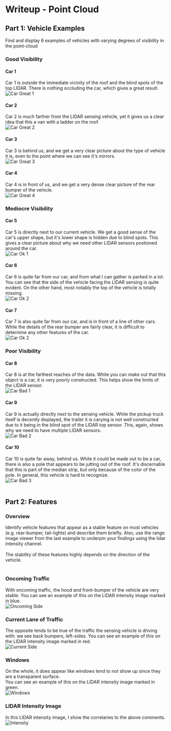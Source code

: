# Writeup - Point Cloud
## Part 1: Vehicle Examples
Find and display 6 examples of vehicles with varying degrees of visibility in the point-cloud
<br>
### Good Visibility
#### Car 1
Car 1 is outside the immediate vicinity of the roof and the blind spots of the top LIDAR. There is nothing occluding the car, which gives a great result. <br>
![Car Great 1](img/report_car_great_1.png?raw=true)
<br>
#### Car 2
Car 2 is much farther from the LIDAR sensing vehicle, yet it gives us a clear idea that this a van with a ladder on the roof. <br>
![Car Great 2](img/report_car_great_2.png?raw=true)
<br>
#### Car 3
Car 3 is behind us, and we get a very clear picture about the type of vehicle it is, even to the point where we can see it's mirrors. <br> 
![Car Great 3](img/report_car_great_3.png?raw=true)
<br>
#### Car 4
Car 4 is in front of us, and we get a very dense clear picture of the rear bumper of the vehicle. <br> 
![Car Great 4](img/report_car_great_4.png?raw=true)
<br>
### Mediocre Visibility
#### Car 5
Car 5 is directly next to our current vehicle. We get a good sense of the car's upper shape, but it's lower shape is hidden due to blind spots. This gives a clear picture about why we need other LIDAR sensors postioned around the car. <br>
![Car Ok 1](img/report_car_ok_1.png?raw=true)
<br>
#### Car 6
Car 6 is quite far from our car, and from what I can gather is parked in a lot. You can see that the side of the vehicle facing the LIDAR sensing is quite evident. On the other hand, most notably the top of the vehicle is totally missing. <br>
![Car Ok 2](img/report_car_ok_2.png?raw=true)
#### Car 7
Car 7 is also quite far from our car, and is in front of a line of other cars. While the details of the rear bumper are fairly clear, it is difficult to determine any other features of the car. <br>
![Car Ok 2](img/report_car_ok_3.png?raw=true)
<br>
### Poor Visibility
#### Car 8
Car 8 is at the farthest reaches of the data. While you can make out that this object is a car, it is very poorly constructed. This helps show the limits of the LIDAR sensor. <br>
![Car Bad 1](img/report_car_bad_1.png?raw=true)
<br>
#### Car 9
Car 9 is actually directly next to the sensing vehicle. While the pickup truck itself is decently displayed, the trailer it is carying is not well constructed due to it being in the blind spot of the LIDAR top sensor. This, again, shows why we need to have multiple LIDAR sensors. <br>
![Car Bad 2](img/report_car_bad_2.png?raw=true)<br>
#### Car 10
Car 10 is quite far away, behind us. While it could be made out to be a car, there is also a pole that appears to be jutting out of the roof. It's discernable that this is part of the median strip, but only because of the color of the pole. In general, this vehicle is hard to recognize. <br>
![Car Bad 3](img/report_car_bad_3.png?raw=true)<br>
<br>
## Part 2: Features
### Overview
Identify vehicle features that appear as a stable feature on most vehicles (e.g. rear-bumper, tail-lights) and describe them briefly. Also, use the range image viewer from the last example to underpin your findings using the lidar intensity channel.<br>
<br>
The stability of these features highly depends on the direction of the vehicle. <br>
<br>
### Oncoming Traffic
With oncoming traffic, the hood and front-bumper of the vehicle are very stable. You can see an example of this on the LIDAR intensity image marked in blue.<br>
![Oncoming Side](img/report_oncoming_side.png?raw=true)
<br>
### Current Lane of Traffic
The opposite tends to be true of the traffic the sensing vehicle is driving with: we see back bumpers, left-sides. You can see an example of this on the LIDAR intensity image marked in red.<br>
![Current Side](img/report_our_side.png?raw=true)
<br>
### Windows
On the whole, it does appear like windows tend to not show up since they are a transparent surface. <br>
You can see an example of this on the LIDAR intensity image marked in green.<br>
![Windows](img/report_windows.png?raw=true)
<br>
### LIDAR Intensity Image
In this LIDAR intensity image, I show the correlaries to the above comments.<br>
![Intensity](img/report_range_intensity.png?raw=true)
<br>
